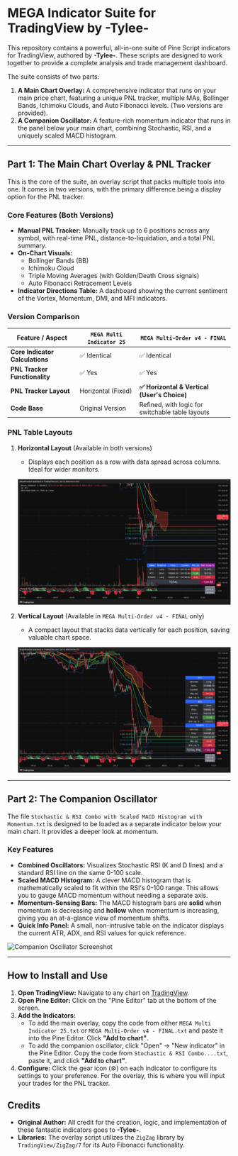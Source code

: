 # MEGA Indicator Suite for TradingView by -Tylee-

This repository contains a powerful, all-in-one suite of Pine Script indicators for TradingView, authored by **-Tylee-**. These scripts are designed to work together to provide a complete analysis and trade management dashboard.

The suite consists of two parts:
1.  **A Main Chart Overlay:** A comprehensive indicator that runs on your main price chart, featuring a unique PNL tracker, multiple MAs, Bollinger Bands, Ichimoku Clouds, and Auto Fibonacci levels. (Two versions are provided).
2.  **A Companion Oscillator:** A feature-rich momentum indicator that runs in the panel below your main chart, combining Stochastic, RSI, and a uniquely scaled MACD histogram.

---

## Part 1: The Main Chart Overlay & PNL Tracker

This is the core of the suite, an overlay script that packs multiple tools into one. It comes in two versions, with the primary difference being a display option for the PNL tracker.

### Core Features (Both Versions)
*   **Manual PNL Tracker:** Manually track up to 6 positions across any symbol, with real-time PNL, distance-to-liquidation, and a total PNL summary.
*   **On-Chart Visuals:**
    *   Bollinger Bands (BB)
    *   Ichimoku Cloud
    *   Triple Moving Averages (with Golden/Death Cross signals)
    *   Auto Fibonacci Retracement Levels
*   **Indicator Directions Table:** A dashboard showing the current sentiment of the Vortex, Momentum, DMI, and MFI indicators.

### Version Comparison

| Feature / Aspect                   | `MEGA Multi Indicator 25`                               | `MEGA Multi-Order v4 - FINAL`                            |
| ---------------------------------- | ------------------------------------------------------- | -------------------------------------------------------- |
| **Core Indicator Calculations**    | ✅ Identical                                            | ✅ Identical                                             |
| **PNL Tracker Functionality**      | ✅ Yes                                                  | ✅ Yes                                                   |
| **PNL Tracker Layout**             |  Horizontal (Fixed)                                     | **✅ Horizontal & Vertical (User's Choice)**             |
| **Code Base**                      | Original Version                                        | Refined, with logic for switchable table layouts         |

### PNL Table Layouts

1.  **Horizontal Layout** (Available in both versions)
    *   Displays each position as a row with data spread across columns. Ideal for wider monitors.

    ![Horizontal PNL Table Layout](./images/horizontal_layout.png)

2.  **Vertical Layout** (Available in `MEGA Multi-Order v4 - FINAL` only)
    *   A compact layout that stacks data vertically for each position, saving valuable chart space.

    ![Vertical PNL Table Layout](./images/vertical_layout.png)

---

## Part 2: The Companion Oscillator

The file `Stochastic & RSI Combo with Scaled MACD Histogram with Momentum.txt` is designed to be loaded as a separate indicator below your main chart. It provides a deeper look at momentum.

### Key Features
*   **Combined Oscillators:** Visualizes Stochastic RSI (K and D lines) and a standard RSI line on the same 0-100 scale.
*   **Scaled MACD Histogram:** A clever MACD histogram that is mathematically scaled to fit within the RSI's 0-100 range. This allows you to gauge MACD momentum without needing a separate axis.
*   **Momentum-Sensing Bars:** The MACD histogram bars are **solid** when momentum is decreasing and **hollow** when momentum is increasing, giving you an at-a-glance view of momentum shifts.
*   **Quick Info Panel:** A small, non-intrusive table on the indicator displays the current ATR, ADX, and RSI values for quick reference.

![Companion Oscillator Screenshot](./images/combo_oscillator.png)

---

## How to Install and Use

1.  **Open TradingView:** Navigate to any chart on [TradingView](https://www.tradingview.com).
2.  **Open Pine Editor:** Click on the "Pine Editor" tab at the bottom of the screen.
3.  **Add the Indicators:**
    *   To add the main overlay, copy the code from either `MEGA Multi Indicator 25.txt` or `MEGA Multi-Order v4 - FINAL.txt` and paste it into the Pine Editor. Click **"Add to chart"**.
    *   To add the companion oscillator, click "Open" -> "New indicator" in the Pine Editor. Copy the code from `Stochastic & RSI Combo....txt`, paste it, and click **"Add to chart"**.
4.  **Configure:** Click the gear icon (⚙️) on each indicator to configure its settings to your preference. For the overlay, this is where you will input your trades for the PNL tracker.

## Credits

*   **Original Author:** All credit for the creation, logic, and implementation of these fantastic indicators goes to **-Tylee-**.
*   **Libraries:** The overlay script utilizes the `ZigZag` library by `TradingView/ZigZag/7` for its Auto Fibonacci functionality.
